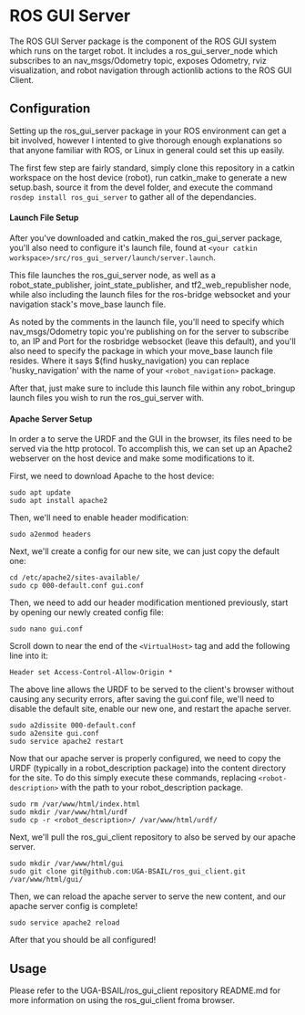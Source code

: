 # ROS GUI Server

The ROS GUI Server package is the component of the ROS GUI system which runs on the target robot. It includes a ros_gui_server_node which subscribes to an nav_msgs/Odometry topic, exposes Odometry, rviz visualization, and robot navigation through actionlib actions to the ROS GUI Client.


## Configuration

Setting up the ros_gui_server package in your ROS environment can get a bit involved, however I intented to give thorough enough explanations so that anyone familiar with ROS, or Linux in general could set this up easily.

The first few step are fairly standard, simply clone this repository in a catkin workspace on the host device (robot), run catkin_make to generate a new setup.bash, source it from the devel folder, and execute the command `rosdep install ros_gui_server` to gather all of the dependancies.

#### Launch File Setup

After you've downloaded and catkin_maked the ros_gui_server package, you'll also need to configure it's launch file, found at `<your catkin workspace>/src/ros_gui_server/launch/server.launch`.

This file launches the ros_gui_server node, as well as a robot_state_publisher, joint_state_publisher, and tf2_web_republisher node, while also including the launch files for the ros-bridge websocket and your navigation stack's move_base launch file. 

As noted by the comments in the launch file, you'll need to specify which nav_msgs/Odometry topic you're publishing on for the server to subscribe to, an IP and Port for the rosbridge websocket (leave this default), and you'll also need to specify the package in which your move_base launch file resides. Where it says $(find husky_navigation) you can replace 'husky_navigation' with the name of your `<robot_navigation>` package.

After that, just make sure to include this launch file within any robot_bringup launch files you wish to run the ros_gui_server with.

#### Apache Server Setup

In order a to serve the URDF and the GUI in the browser, its files need to be served via the http protocol. To accomplish this, we can set up an Apache2 webserver on the host device and make some modifications to it.

First, we need to download Apache to the host device:

```
sudo apt update
sudo apt install apache2
```

Then, we'll need to enable header modification:

```
sudo a2enmod headers
```

Next, we'll create a config for our new site, we can just copy the default one:

```
cd /etc/apache2/sites-available/
sudo cp 000-default.conf gui.conf
```

Then, we need to add our header modification mentioned previously, start by opening our newly created config file:

```
sudo nano gui.conf
```

Scroll down to near the end of the `<VirtualHost>` tag and add the following line into it:

```
Header set Access-Control-Allow-Origin *
```

The above line allows the URDF to be served to the client's browser without causing any security errors, after saving the gui.conf file, we'll need to disable the default site, enable our new one, and restart the apache server.

```
sudo a2dissite 000-default.conf
sudo a2ensite gui.conf
sudo service apache2 restart
```

Now that our apache server is properly configured, we need to copy the URDF (typically in a robot_description package) into the content directory for the site. To do this simply execute these commands, replacing `<robot-description>` with the path to your robot_description package.
  
```
sudo rm /var/www/html/index.html
sudo mkdir /var/www/html/urdf
sudo cp -r <robot_description>/ /var/www/html/urdf/
```
Next, we'll pull the ros_gui_client repository to also be served by our apache server.

```
sudo mkdir /var/www/html/gui
sudo git clone git@github.com:UGA-BSAIL/ros_gui_client.git /var/www/html/gui/
```

Then, we can reload the apache server to serve the new content, and our apache server config is complete!

```
sudo service apache2 reload
```
After that you should be all configured!

## Usage

Please refer to the UGA-BSAIL/ros_gui_client repository README.md for more information on using the ros_gui_client froma browser.
